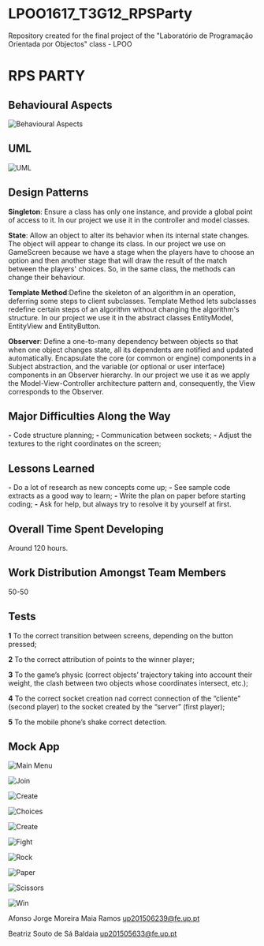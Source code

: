 # LPOO1617_T3G12_RPSParty
Repository created for the final project of the "Laboratório de Programação Orientada por Objectos" class - LPOO

# RPS PARTY
## Behavioural Aspects
![Behavioural Aspects](https://github.com/AJRamos308/LPOO1617_T3G12_RPSParty/blob/master/Delivery%20Images/StateMachine.PNG)
## UML
![UML](https://github.com/AJRamos308/LPOO1617_T3G12_RPSParty/blob/master/Delivery%20Images/UML.PNG)
## Design Patterns
**Singleton**: Ensure a class has only one instance, and provide a global point of access to it. In our project we use it in the controller and model classes.

**State**: Allow an object to alter its behavior when its internal state changes. The object will appear to change its class. In our project we use on GameScreen because we have a stage when the players have to choose an option and then another stage that will draw the result of the match between the players' choices. So, in the same class, the methods can change their behaviour.

**Template Method**:Define the skeleton of an algorithm in an operation, deferring some steps to client subclasses. Template Method lets subclasses redefine certain steps of an algorithm without changing the algorithm's structure. In our project we use it in the abstract classes EntityModel, EntityView and EntityButton.

**Observer**: Define a one-to-many dependency between objects so that when one object changes state, all its dependents are notified and updated automatically. Encapsulate the core (or common or engine) components in a Subject abstraction, and the variable (or optional or user interface) components in an Observer hierarchy. In our project we use it as we apply the Model-View-Controller architecture pattern and, consequently, the View corresponds to the Observer.

## Major Difficulties Along the Way
**-** Code structure planning;
**-** Communication between sockets;
**-** Adjust the textures to the right coordinates on the screen;

## Lessons Learned
**-** Do a lot of research  as new concepts come up;
**-** See sample code extracts as a good way to learn;
**-** Write the plan on paper before starting coding;
**-** Ask for help, but always try to resolve it by yourself at first.

## Overall Time Spent Developing
Around 120 hours.

## Work Distribution Amongst Team Members
50-50

## Tests
**1** To the correct transition between screens, depending on the button pressed;

**2** To the correct attribution of points to the winner player;

**3** To the game’s physic (correct objects’ trajectory taking into account their weight, the clash between two objects whose coordinates intersect, etc.);

**4** To the correct socket creation nad correct connection of the “cliente” (second player) to the socket created by the “server” (first player);

**5** To the mobile phone’s shake correct detection.

## Mock App
![Main Menu](https://github.com/AJRamos308/LPOO1617_T3G12_RPSParty/blob/master/Delivery%20Images/MainMenu.png)

![Join](https://github.com/AJRamos308/LPOO1617_T3G12_RPSParty/blob/master/Delivery%20Images/JoinRoom.png)

![Create](https://github.com/AJRamos308/LPOO1617_T3G12_RPSParty/blob/master/Delivery%20Images/CreateRoom.png)

![Choices](https://github.com/AJRamos308/LPOO1617_T3G12_RPSParty/blob/master/Delivery%20Images/RockPaperScissors.png)

![Create](https://github.com/AJRamos308/LPOO1617_T3G12_RPSParty/blob/master/Delivery%20Images/CreateRoom.png)

![Fight](https://github.com/AJRamos308/LPOO1617_T3G12_RPSParty/blob/master/Delivery%20Images/FightingScene.png)

![Rock](https://github.com/AJRamos308/LPOO1617_T3G12_RPSParty/blob/master/Delivery%20Images/CastleCrusher.png)

![Paper](https://github.com/AJRamos308/LPOO1617_T3G12_RPSParty/blob/master/Delivery%20Images/PaperTie.png)

![Scissors](https://github.com/AJRamos308/LPOO1617_T3G12_RPSParty/blob/master/Delivery%20Images/Symmetry.png)

![Win](https://github.com/AJRamos308/LPOO1617_T3G12_RPSParty/blob/master/Delivery%20Images/WinningLosingScreen.png)

Afonso Jorge Moreira Maia Ramos     up201506239@fe.up.pt

Beatriz Souto de Sá Baldaia         up201505633@fe.up.pt
